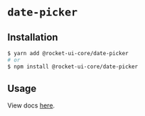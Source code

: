 # `date-picker`

## Installation

```sh
$ yarn add @rocket-ui-core/date-picker
# or
$ npm install @rocket-ui-core/date-picker
```

## Usage

View docs [here](https://rocket-ui-core.com/docs/components/date-picker).
